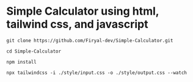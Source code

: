# Simple Calculator using html, tailwind css, and javascript

``
git clone https://github.com/Firyal-dev/Simple-Calculator.git 
``

``
cd Simple-Calculator
``

``
npm install
``

``
npx tailwindcss -i ./style/input.css -o ./style/output.css --watch
``
